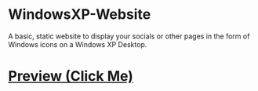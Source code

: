 # WindowsXP-Website
A basic, static website to display your socials or other pages in the form of Windows icons on a Windows XP Desktop.
# [Preview (Click Me)](https://www.kevin-kwan.github.io/windowsxp-website/)
